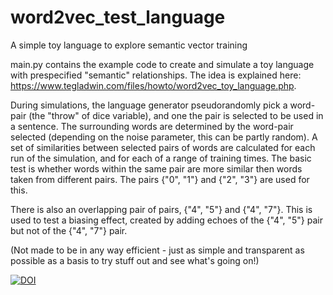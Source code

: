 # word2vec_test_language
A simple toy language to explore semantic vector training

main.py contains the example code to create and simulate a toy language with prespecified "semantic" relationships. The idea is explained here: https://www.tegladwin.com/files/howto/word2vec_toy_language.php.

During simulations, the language generator pseudorandomly pick a word-pair (the "throw" of dice variable), and one the pair is selected to be used in a sentence. The surrounding words are determined by the word-pair selected (depending on the noise parameter, this can be partly random). A set of similarities between selected pairs of words are calculated for each run of the simulation, and for each of a range of training times. The basic test is whether words within the same pair are more similar then words taken from different pairs. The pairs {"0", "1"} and {"2", "3"} are used for this.

There is also an overlapping pair of pairs, {"4", "5"} and {"4", "7"}. This is used to test a biasing effect, created by adding echoes of the {"4", "5"} pair but not of the {"4", "7"} pair.

(Not made to be in any way efficient - just as simple and transparent as possible as a basis to try stuff out and see what's going on!)


[![DOI](https://zenodo.org/badge/583027151.svg)](https://zenodo.org/badge/latestdoi/583027151)

